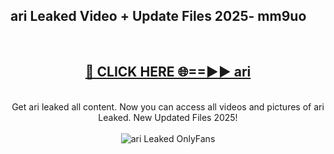<h2>ari Leaked Video + Update Files 2025- mm9uo</h2>
<br>
<div align="center">
<h2><a href="https://libra.edu.pl?ari" rel="nofollow">🔴 CLICK HERE 🌐==►► ari</a></h2>
<br>
Get ari leaked all content. Now you can access all videos and pictures of ari Leaked. New Updated Files 2025!
<br>
<br>
<a href="https://libra.edu.pl?ari" rel="nofollow" data-target="animated-image.originalLink"><img src="https://i.ibb.co.com/WyWwxjT/player-gif2.gif" alt="ari Leaked OnlyFans" style="max-width: 100%; display: inline-block;" data-target="animated-image.originalImage"></a>
</div>
<br>